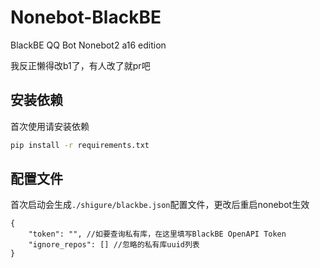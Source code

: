 # Nonebot-BlackBE
BlackBE QQ Bot Nonebot2 a16 edition

我反正懒得改b1了，有人改了就pr吧

安装依赖
----
首次使用请安装依赖
```bash
pip install -r requirements.txt
```

配置文件
----
首次启动会生成`./shigure/blackbe.json`配置文件，更改后重启nonebot生效

```jsonc
{
    "token": "", //如要查询私有库，在这里填写BlackBE OpenAPI Token
    "ignore_repos": [] //忽略的私有库uuid列表
}
```
